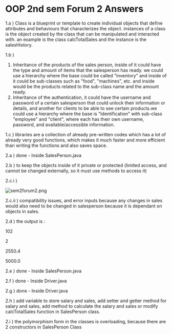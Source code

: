 # OOP 2nd sem Forum 2 Answers
1.a ) Class is a blueprint or template to create individual objects that define attributes and behaviours that characterizes the object.
instances of a class is the object created by the class that can be manipulated and interacted with.
an example is the class calcTotalSales and the instance is the salesHistory.

1.b )
1) Inheritance of the products of the sales person, inside of it could have the type and amount of items that the salesperson has ready. we could use a hierarchy where the base could be called "inventory" and inside of it could be sub-classes such as "food", "machines", etc. and inside would be the products related to the sub-class name and the amount ready.
2) Inheritance of the authentication, it could have the username and password of a certain salesperson that could unlock their information or details, and another for clients to be able to see certain products.we could use a hierarchy where the base is "Identification" with sub-class "employee" and "client", where each has their own username, password, and available/accessible information.

1.c ) libraries are a collection of already pre-written codes which has a lot of already very good functions, which makes it much faster and more efficient than writing the functions and also saves space. 

2.a ) done - Inside SalesPerson.java

2.b ) to keep the objects inside of it private or protected (limited access, and cannot be changed externally, so it must use methods to access it)

2.c.i )

![sem2forum2.png](..%2Fsem2forum2.png)

2.c.ii ) compatibility issues, and error inputs because any changes in sales would also need to be changed in salesperson because it is dependant on objects in sales.

2.d ) the output is :

102

2

2550.4

5000.0

2.e ) done - Inside SalesPerson.java

2.f ) done - Inside Driver.java

2.g ) done - Inside Driver.java

2.h ) add variable to store salary and sales, add setter and getter method for salary and sales, add method to calculate the salary and sales or modify calcTotalSales function in SalesPerson class.

2.i ) the polymorphism form in the classes is overloading, because there are 2 constructors in SalesPerson Class
